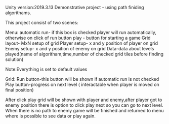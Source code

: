 Unity version:2019.3.13
Demonstrative project - using path finiding algorithams.

This project consist of two scenes: 

Menu:
	automatic run- if this box is checked player will run automatically, otherwise on click of run button
	play - button for starting a game
	Grid layout- MxN setup of grid
	Player setup- x and y position of player on grid
	Enemy setup- x and y position of enemy on grid
	Data-data about levels played(name of algoritham,time,number of checked grid tiles before finding solution)
	
Note:Everything is set to default values

Grid:
	Run button-this button will be shown if automatic run is not checked
	Play button-progress on next level ( interactable when player is moved on final position)
	

After click play grid will be shown with player and enemy,after player got to enemy position there is option to click play next so you can go to next level.
When there is no path to enemy game will be finished and returned to menu where is possible to see data or play again.

	

	